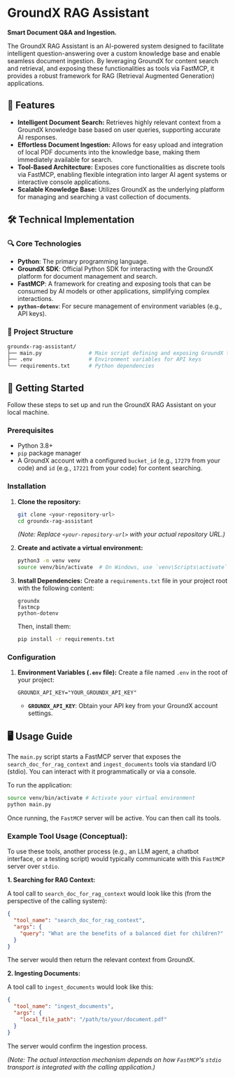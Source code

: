 # GroundX RAG Assistant

**Smart Document Q&A and Ingestion.**

The GroundX RAG Assistant is an AI-powered system designed to facilitate intelligent question-answering over a custom knowledge base and enable seamless document ingestion. By leveraging GroundX for content search and retrieval, and exposing these functionalities as tools via FastMCP, it provides a robust framework for RAG (Retrieval Augmented Generation) applications.

## 🌟 Features

* **Intelligent Document Search:** Retrieves highly relevant context from a GroundX knowledge base based on user queries, supporting accurate AI responses.
* **Effortless Document Ingestion:** Allows for easy upload and integration of local PDF documents into the knowledge base, making them immediately available for search.
* **Tool-Based Architecture:** Exposes core functionalities as discrete tools via FastMCP, enabling flexible integration into larger AI agent systems or interactive console applications.
* **Scalable Knowledge Base:** Utilizes GroundX as the underlying platform for managing and searching a vast collection of documents.

## 🛠️ Technical Implementation

### 🔍 Core Technologies

* **Python**: The primary programming language.
* **GroundX SDK**: Official Python SDK for interacting with the GroundX platform for document management and search.
* **FastMCP**: A framework for creating and exposing tools that can be consumed by AI models or other applications, simplifying complex interactions.
* **`python-dotenv`**: For secure management of environment variables (e.g., API keys).

### 📂 Project Structure

```bash
groundx-rag-assistant/
├── main.py               # Main script defining and exposing GroundX tools via FastMCP
├── .env                  # Environment variables for API keys
└── requirements.txt      # Python dependencies
```

## 🚀 Getting Started

Follow these steps to set up and run the GroundX RAG Assistant on your local machine.

### Prerequisites

* Python 3.8+
* `pip` package manager
* A GroundX account with a configured `bucket_id` (e.g., `17279` from your code) and `id` (e.g., `17221` from your code) for content searching.

### Installation

1.  **Clone the repository:**

    ```bash
    git clone <your-repository-url>
    cd groundx-rag-assistant
    ```

    *(Note: Replace `<your-repository-url>` with your actual repository URL.)*

2.  **Create and activate a virtual environment:**

    ```bash
    python3 -m venv venv
    source venv/bin/activate  # On Windows, use `venv\Scripts\activate`
    ```

3.  **Install Dependencies:**
    Create a `requirements.txt` file in your project root with the following content:

    ```
    groundx
    fastmcp
    python-dotenv
    ```

    Then, install them:

    ```bash
    pip install -r requirements.txt
    ```

### Configuration

1.  **Environment Variables (`.env` file):**
    Create a file named `.env` in the root of your project:

    ```env
    GROUNDX_API_KEY="YOUR_GROUNDX_API_KEY"
    ```

    * **`GROUNDX_API_KEY`**: Obtain your API key from your GroundX account settings.

## 🖥️ Usage Guide

The `main.py` script starts a FastMCP server that exposes the `search_doc_for_rag_context` and `ingest_documents` tools via standard I/O (stdio). You can interact with it programmatically or via a console.

To run the application:

```bash
source venv/bin/activate # Activate your virtual environment
python main.py
```

Once running, the `FastMCP` server will be active. You can then call its tools.

### Example Tool Usage (Conceptual):

To use these tools, another process (e.g., an LLM agent, a chatbot interface, or a testing script) would typically communicate with this `FastMCP` server over `stdio`.

**1. Searching for RAG Context:**

A tool call to `search_doc_for_rag_context` would look like this (from the perspective of the calling system):

```json
{
  "tool_name": "search_doc_for_rag_context",
  "args": {
    "query": "What are the benefits of a balanced diet for children?"
  }
}
```

The server would then return the relevant context from GroundX.

**2. Ingesting Documents:**

A tool call to `ingest_documents` would look like this:

```json
{
  "tool_name": "ingest_documents",
  "args": {
    "local_file_path": "/path/to/your/document.pdf"
  }
}
```

The server would confirm the ingestion process.

*(Note: The actual interaction mechanism depends on how `FastMCP`'s `stdio` transport is integrated with the calling application.)*
